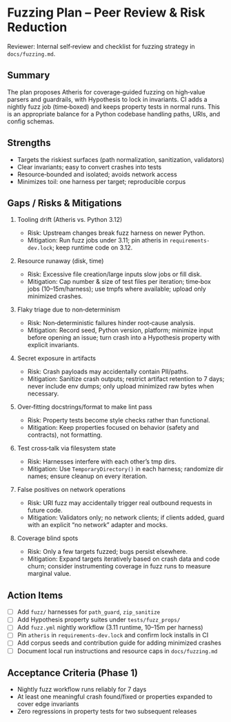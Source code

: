 # Fuzzing Plan – Peer Review & Risk Reduction

Reviewer: Internal self‑review and checklist for fuzzing strategy in `docs/fuzzing.md`.

## Summary
The plan proposes Atheris for coverage‑guided fuzzing on high‑value parsers and guardrails, with Hypothesis to lock in invariants. CI adds a nightly fuzz job (time‑boxed) and keeps property tests in normal runs. This is an appropriate balance for a Python codebase handling paths, URIs, and config schemas.

## Strengths
- Targets the riskiest surfaces (path normalization, sanitization, validators)
- Clear invariants; easy to convert crashes into tests
- Resource‑bounded and isolated; avoids network access
- Minimizes toil: one harness per target; reproducible corpus

## Gaps / Risks & Mitigations
1) Tooling drift (Atheris vs. Python 3.12)
   - Risk: Upstream changes break fuzz harness on newer Python.
   - Mitigation: Run fuzz jobs under 3.11; pin atheris in `requirements-dev.lock`; keep runtime code on 3.12.

2) Resource runaway (disk, time)
   - Risk: Excessive file creation/large inputs slow jobs or fill disk.
   - Mitigation: Cap number & size of test files per iteration; time‑box jobs (10–15m/harness); use tmpfs where available; upload only minimized crashes.

3) Flaky triage due to non‑determinism
   - Risk: Non‑deterministic failures hinder root‑cause analysis.
   - Mitigation: Record seed, Python version, platform; minimize input before opening an issue; turn crash into a Hypothesis property with explicit invariants.

4) Secret exposure in artifacts
   - Risk: Crash payloads may accidentally contain PII/paths.
   - Mitigation: Sanitize crash outputs; restrict artifact retention to 7 days; never include env dumps; only upload minimized raw bytes when necessary.

5) Over‑fitting docstrings/format to make lint pass
   - Risk: Property tests become style checks rather than functional.
   - Mitigation: Keep properties focused on behavior (safety and contracts), not formatting.

6) Test cross‑talk via filesystem state
   - Risk: Harnesses interfere with each other’s tmp dirs.
   - Mitigation: Use `TemporaryDirectory()` in each harness; randomize dir names; ensure cleanup on every iteration.

7) False positives on network operations
   - Risk: URI fuzz may accidentally trigger real outbound requests in future code.
   - Mitigation: Validators only; no network clients; if clients added, guard with an explicit “no network” adapter and mocks.

8) Coverage blind spots
   - Risk: Only a few targets fuzzed; bugs persist elsewhere.
   - Mitigation: Expand targets iteratively based on crash data and code churn; consider instrumenting coverage in fuzz runs to measure marginal value.

## Action Items
- [ ] Add `fuzz/` harnesses for `path_guard`, `zip_sanitize`
- [ ] Add Hypothesis property suites under `tests/fuzz_props/`
- [ ] Add `fuzz.yml` nightly workflow (3.11 runtime, 10–15m per harness)
- [ ] Pin `atheris` in `requirements-dev.lock` and confirm lock installs in CI
- [ ] Add corpus seeds and contribution guide for adding minimized crashes
- [ ] Document local run instructions and resource caps in `docs/fuzzing.md`

## Acceptance Criteria (Phase 1)
- Nightly fuzz workflow runs reliably for 7 days
- At least one meaningful crash found/fixed or properties expanded to cover edge invariants
- Zero regressions in property tests for two subsequent releases

